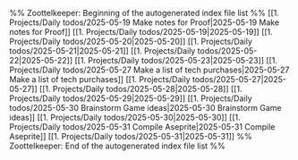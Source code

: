 %% Zoottelkeeper: Beginning of the autogenerated index file list  %%
 [[1. Projects/Daily todos/2025-05-19 Make notes for Proof|2025-05-19 Make notes for Proof]]
 [[1. Projects/Daily todos/2025-05-19|2025-05-19]]
 [[1. Projects/Daily todos/2025-05-20|2025-05-20]]
 [[1. Projects/Daily todos/2025-05-21|2025-05-21]]
 [[1. Projects/Daily todos/2025-05-22|2025-05-22]]
 [[1. Projects/Daily todos/2025-05-23|2025-05-23]]
 [[1. Projects/Daily todos/2025-05-27 Make a list of tech purchases|2025-05-27 Make a list of tech purchases]]
 [[1. Projects/Daily todos/2025-05-27|2025-05-27]]
 [[1. Projects/Daily todos/2025-05-28|2025-05-28]]
 [[1. Projects/Daily todos/2025-05-29|2025-05-29]]
 [[1. Projects/Daily todos/2025-05-30 Brainstorm Game ideas|2025-05-30 Brainstorm Game ideas]]
 [[1. Projects/Daily todos/2025-05-30|2025-05-30]]
 [[1. Projects/Daily todos/2025-05-31 Compile Aseprite|2025-05-31 Compile Aseprite]]
 [[1. Projects/Daily todos/2025-05-31|2025-05-31]]
%% Zoottelkeeper: End of the autogenerated index file list  %%
